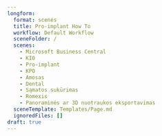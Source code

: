 ```yaml
---
longform:
  format: scenes
  title: Pro-implant How To
  workflow: Default Workflow
  sceneFolder: /
  scenes:
    - Microsoft Business Central
    - KIO
    - Pro-implant
    - KPO
    - Amosas
    - Dental
    - Sąmatos sukūrimas
    - Romexis
    - Panoraminės ar 3D nuotraukos eksportavimas
  sceneTemplate: Templates/Page.md
  ignoredFiles: []
draft: true
---
```

